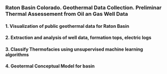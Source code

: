 ### Raton Basin Colorado. Geothermal Data Collection. Preliminar Thermal Assessement from Oil an Gas Well Data


#### 1. Visualization of public geothermal data for Raton Basin 

#### 2. Extraction and analysis of well data, formation tops, electric logs

#### 3. Classify Thermofacies using unsupervised machine learning algorithms 

#### 4. Geotermal Conceptual Model for basin


        
        



